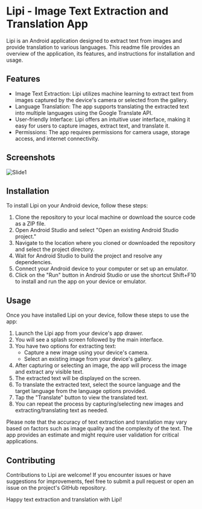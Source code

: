 # Lipi - Image Text Extraction and Translation App

Lipi is an Android application designed to extract text from images and provide translation to various languages. This readme file provides an overview of the application, its features, and instructions for installation and usage.

## Features

- Image Text Extraction: Lipi utilizes machine learning to extract text from images captured by the device's camera or selected from the gallery.
- Language Translation: The app supports translating the extracted text into multiple languages using the Google Translate API.
- User-friendly Interface: Lipi offers an intuitive user interface, making it easy for users to capture images, extract text, and translate it.
- Permissions: The app requires permissions for camera usage, storage access, and internet connectivity.

## Screenshots
![Slide1](https://github.com/Shashankappu/Lipi/assets/50190738/b380587c-f462-46ae-a3aa-3c422fa617d2)


## Installation

To install Lipi on your Android device, follow these steps:

1. Clone the repository to your local machine or download the source code as a ZIP file.
2. Open Android Studio and select "Open an existing Android Studio project."
3. Navigate to the location where you cloned or downloaded the repository and select the project directory.
4. Wait for Android Studio to build the project and resolve any dependencies.
5. Connect your Android device to your computer or set up an emulator.
6. Click on the "Run" button in Android Studio or use the shortcut Shift+F10 to install and run the app on your device or emulator.

## Usage

Once you have installed Lipi on your device, follow these steps to use the app:

1. Launch the Lipi app from your device's app drawer.
2. You will see a splash screen followed by the main interface.
3. You have two options for extracting text:
   - Capture a new image using your device's camera.
   - Select an existing image from your device's gallery.
4. After capturing or selecting an image, the app will process the image and extract any visible text.
5. The extracted text will be displayed on the screen.
6. To translate the extracted text, select the source language and the target language from the language options provided.
7. Tap the "Translate" button to view the translated text.
8. You can repeat the process by capturing/selecting new images and extracting/translating text as needed.

Please note that the accuracy of text extraction and translation may vary based on factors such as image quality and the complexity of the text. The app provides an estimate and might require user validation for critical applications.

## Contributing

Contributions to Lipi are welcome! If you encounter issues or have suggestions for improvements, feel free to submit a pull request or open an issue on the project's GitHub repository.

Happy text extraction and translation with Lipi!
